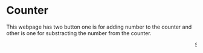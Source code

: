 <h1>Counter</h1>
This webpage has two button one is for adding number to the counter and other is one for substracting the number from the counter.


<marquee> Simple but useful for counting things with the help of this counter</marquee> 
